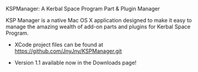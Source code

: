 KSPManager: A Kerbal Space Program Part & Plugin Manager

KSP Manager is a native Mac OS X application designed to make it easy to manage the amazing
wealth of add-on parts and plugins for Kerbal Space Program.

- XCode project files can be found at https://github.com/JnyJny/KSPManager.git

- Version 1.1 available now in the Downloads page!
